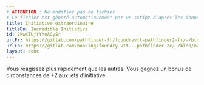 ```yaml
---
# ATTENTION : Ne modifiez pas ce fichier
# Ce fichier est généré automatiquement par un script d'après les données du module Foundry VTT officiel et de sa traduction
title: Initiative extraordinaire
titleEn: Incredible Initiative
id: 2kwXTUjYYhoAGySr
urlFr: https://gitlab.com/pathfinder-fr/foundryvtt-pathfinder2-fr/-/blob/master/data/feats/2kwXTUjYYhoAGySr.htm
urlEn: https://gitlab.com/hooking/foundry-vtt---pathfinder-2e/-/blob/master/packs/data/feats.db/incredible-initiative.json
layout: dons
---
```

Vous réagissez plus rapidement que les autres. Vous gagnez un bonus de circonstances de +2 aux jets d’initiative.

